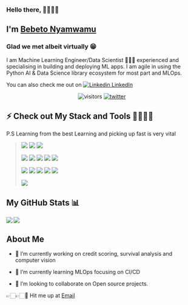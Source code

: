 ### Hello there, 👊🏿👊🏿  
## I'm [Bebeto Nyamwamu](https://realonbebeto.github.io/) 
### Glad we met albeit virtually 😁

I am Machine Learning Engineer/Data Scientist 🧑🏿‍💻 experienced and specialising in building and deploying ML apps. I am agile in using the Python AI & Data Science library ecosystem for most part and MLOps.

You can also check me out on [![Linkedin](https://i.stack.imgur.com/gVE0j.png) LinkedIn](https://www.linkedin.com/in/realonbebeto/)

<p align="center">
    <img src="https://visitor-badge.glitch.me/badge?page_id=${your.username}.${your.repo.id}" alt="visitors" />
  <a href="https://twitter.com/realonbebeto">
    <img src="https://img.shields.io/twitter/follow/realonbebeto?realonbebeto?style=for-the-badge&logo=twitter" alt="twitter" />
  </a>
</p>

## ⚡ Check out My Stack and Tools 🏋🏿🏋🏿
P.S Learning from the best Learning and picking up fast is very vital
> ![](https://img.shields.io/badge/Learning%20Fast-8/10-informational?style=for-the-badge&color=F37626)
> ![](https://img.shields.io/badge/Python%20For%20AI%20&%20Data%20Science-4/5-informational?style=for-the-badge&color=F7931E)
> ![](https://img.shields.io/badge/Scikit%20Learn-4.5/5-informational?style=for-the-badge&color=F7931E)
> 
> ![](https://img.shields.io/badge/Pandas-4.5/5-informational?style=for-the-badge&color=F7931E)
> ![](https://img.shields.io/badge/Keras-4/5-informational?style=for-the-badge&color=F7931E)
> ![](https://img.shields.io/badge/Tensorflow-4/5-informational?style=for-the-badge&color=F7931E)
> ![](https://img.shields.io/badge/pySpark-4/5-informational?style=for-the-badge&color=F7931E)
> ![](https://img.shields.io/badge/NLP-4/5-informational?style=for-the-badge&color=F7931E)
> 
> ![](https://img.shields.io/badge/spaCy-4/5-informational?style=for-the-badge&color=F7931E)
> ![](https://img.shields.io/badge/REST-3.5/5-informational?style=for-the-badge&color=F7931E)
> ![](https://img.shields.io/badge/Python%20FastAPI-3.5/5-informational?style=for-the-badge&color=F7931E)
> ![](https://img.shields.io/badge/Docker-3.5/5-informational?style=for-the-badge&color=F7931E)
> ![](https://img.shields.io/badge/AWS-3/5-informational?style=for-the-badge&color=F7931E)
> 
> ![](https://img.shields.io/badge/SQL-3/5-informational?style=for-the-badge&color=F7931E)

## My GitHub Stats 📊
<a href="https://github.com/anuraghazra/github-readme-stats">
<img align="left" src="https://github-readme-stats.vercel.app/api?username=realonbebeto&count_private=true&show_icons=true" />
</a>
<a href="https://github.com/anuraghazra/convoychat">
<img align="center" src="https://github-readme-stats.vercel.app/api/top-langs/?username=realonbebeto" />
</a>

<br>

<h2> About Me</h2>

- 🔭 I’m currently working on credit scoring, survival analysis and computer vision

- 🌱 I’m currently learning MLOps focusing on CI/CD

- 👯 I’m looking to collaborate on Open source projects.

👉🏻👉🏻📧 Hit me up at [Email](mailto:nberbetto@gmail.com)


